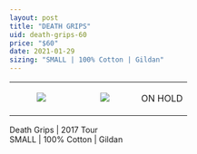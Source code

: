 ```yaml
---
layout: post
title: "DEATH GRIPS"
uid: death-grips-60
price: "$60"
date: 2021-01-29
sizing: "SMALL | 100% Cotton | Gildan"
---
```




<table style="width:100%;"><tr><td style="vertical-align:top;">
      <figure class="tmblr-full" data-orig-height="2048" data-orig-width="1365" data-orig-src="https://concertshirts.netlify.app/shirts/0584/0584-01.jpg"><img src="https://64.media.tumblr.com/8e65d7cb2d54d6d6a51d97249b4cf212/21e0847cedfb246b-81/s540x810/318958b70882c40212268664108867cb641c1d58.jpg" data-orig-height="2048" data-orig-width="1365" data-orig-src="https://concertshirts.netlify.app/shirts/0584/0584-01.jpg"/></figure></td>
    <td style="vertical-align:top;">
      <figure class="tmblr-full" data-orig-height="2048" data-orig-width="1365" data-orig-src="https://concertshirts.netlify.app/shirts/0584/0584-02.jpg"><img src="https://64.media.tumblr.com/a635344286eaaa85882f4ed971a22b34/21e0847cedfb246b-5c/s540x810/3695cbbe5a86d885d32b1430317b82c4df7ccee3.jpg" data-orig-height="2048" data-orig-width="1365" data-orig-src="https://concertshirts.netlify.app/shirts/0584/0584-02.jpg"/></figure></td><td class="sold-overlay"><p class="sold-text">ON HOLD</p></td>
  </tr></table><p>
  Death Grips | 2017 Tour<br/>SMALL | 100% Cotton | Gildan
</p>
